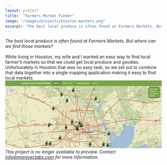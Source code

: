 ```yaml
---
layout: project
title:  "Farmers Market Finder"
image: "/images/projects/houston-markets.png"
excerpt: "The best local produce is often found at Farmers Markets. But where can we find those markets?"
---
```

_The best local produce is often found at Farmers Markets. But where can we find those markets?_<br/><br/>
While living in Houston, my wife and I wanted an easy way to find local farmer’s markets so that we could get local produce and goodies.  Unfortunately in Houston that was no easy task, so we set out to combine that data together into a single mapping application making it easy to find local markets.
<img src="/images/projects/houston-markets.png" alt="screen shot of farmers market app"><br/>
*This project is no longer available to preview. Contact info@moraveclabs.com for more information.*
